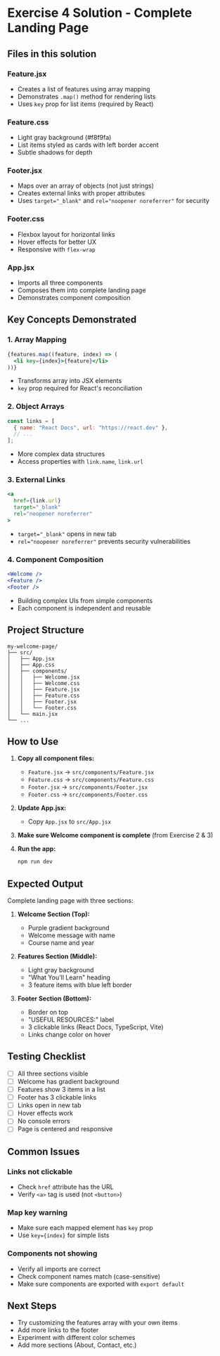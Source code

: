 # Exercise 4 Solution - Complete Landing Page

## Files in this solution

### Feature.jsx
- Creates a list of features using array mapping
- Demonstrates `.map()` method for rendering lists
- Uses `key` prop for list items (required by React)

### Feature.css
- Light gray background (#f8f9fa)
- List items styled as cards with left border accent
- Subtle shadows for depth

### Footer.jsx
- Maps over an array of objects (not just strings)
- Creates external links with proper attributes
- Uses `target="_blank"` and `rel="noopener noreferrer"` for security

### Footer.css
- Flexbox layout for horizontal links
- Hover effects for better UX
- Responsive with `flex-wrap`

### App.jsx
- Imports all three components
- Composes them into complete landing page
- Demonstrates component composition

## Key Concepts Demonstrated

### 1. Array Mapping
```jsx
{features.map((feature, index) => (
  <li key={index}>{feature}</li>
))}
```
- Transforms array into JSX elements
- `key` prop required for React's reconciliation

### 2. Object Arrays
```jsx
const links = [
  { name: "React Docs", url: "https://react.dev" },
  // ...
];
```
- More complex data structures
- Access properties with `link.name`, `link.url`

### 3. External Links
```jsx
<a
  href={link.url}
  target="_blank"
  rel="noopener noreferrer"
>
```
- `target="_blank"` opens in new tab
- `rel="noopener noreferrer"` prevents security vulnerabilities

### 4. Component Composition
```jsx
<Welcome />
<Feature />
<Footer />
```
- Building complex UIs from simple components
- Each component is independent and reusable

## Project Structure

```
my-welcome-page/
├── src/
│   ├── App.jsx
│   ├── App.css
│   ├── components/
│   │   ├── Welcome.jsx
│   │   ├── Welcome.css
│   │   ├── Feature.jsx
│   │   ├── Feature.css
│   │   ├── Footer.jsx
│   │   └── Footer.css
│   └── main.jsx
└── ...
```

## How to Use

1. **Copy all component files:**
   - `Feature.jsx` → `src/components/Feature.jsx`
   - `Feature.css` → `src/components/Feature.css`
   - `Footer.jsx` → `src/components/Footer.jsx`
   - `Footer.css` → `src/components/Footer.css`

2. **Update App.jsx:**
   - Copy `App.jsx` to `src/App.jsx`

3. **Make sure Welcome component is complete** (from Exercise 2 & 3)

4. **Run the app:**
   ```bash
   npm run dev
   ```

## Expected Output

Complete landing page with three sections:

1. **Welcome Section (Top):**
   - Purple gradient background
   - Welcome message with name
   - Course name and year

2. **Features Section (Middle):**
   - Light gray background
   - "What You'll Learn" heading
   - 3 feature items with blue left border

3. **Footer Section (Bottom):**
   - Border on top
   - "USEFUL RESOURCES:" label
   - 3 clickable links (React Docs, TypeScript, Vite)
   - Links change color on hover

## Testing Checklist

- [ ] All three sections visible
- [ ] Welcome has gradient background
- [ ] Features show 3 items in a list
- [ ] Footer has 3 clickable links
- [ ] Links open in new tab
- [ ] Hover effects work
- [ ] No console errors
- [ ] Page is centered and responsive

## Common Issues

### Links not clickable
- Check `href` attribute has the URL
- Verify `<a>` tag is used (not `<button>`)

### Map key warning
- Make sure each mapped element has `key` prop
- Use `key={index}` for simple lists

### Components not showing
- Verify all imports are correct
- Check component names match (case-sensitive)
- Make sure components are exported with `export default`

## Next Steps

- Try customizing the features array with your own items
- Add more links to the footer
- Experiment with different color schemes
- Add more sections (About, Contact, etc.)
